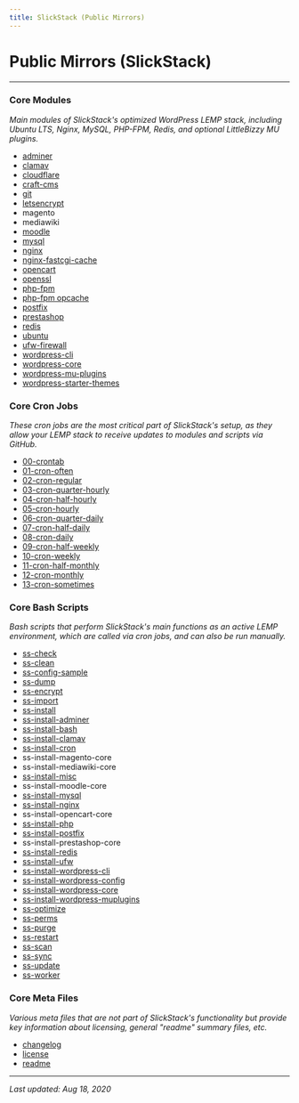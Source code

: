 ```yaml
---
title: SlickStack (Public Mirrors)
---
```


# Public Mirrors (SlickStack)

----

### Core Modules

*Main modules of SlickStack's optimized WordPress LEMP stack, including Ubuntu LTS, Nginx, MySQL, PHP-FPM, Redis, and optional LittleBizzy MU plugins.*

* [adminer](/adminer/)
* [clamav](/clamav/)
* [cloudflare](/cloudflare/)
* [craft-cms](/craft-cms/)
* [git](/git/)
* [letsencrypt](/letsencrypt/)
* magento
* mediawiki
* [moodle](/moodle/)
* [mysql](/mysql/)
* [nginx](/nginx/)
* [nginx-fastcgi-cache](/fastcgi-cache/)
* [opencart](/opencart/)
* [openssl](/openssl/)
* [php-fpm](/php-fpm/)
* [php-fpm opcache](/opcache/)
* [postfix](/postfix/)
* [prestashop](/prestashop/)
* [redis](/redis/)
* [ubuntu](/ubuntu/)
* [ufw-firewall](/ufw-firewall/)
* [wordpress-cli](/wp-cli/)
* [wordpress-core](/wordpress/)
* [wordpress-mu-plugins](/mu-plugins/)
* [wordpress-starter-themes](/starter-themes/)


### Core Cron Jobs

*These cron jobs are the most critical part of SlickStack's setup, as they allow your LEMP stack to receive updates to modules and scripts via GitHub.*

* [00-crontab](00-crontab.txt)
* [01-cron-often](01-cron-often.txt)
* [02-cron-regular](02-cron-regular.txt)
* [03-cron-quarter-hourly](03-cron-quarter-hourly.txt)
* [04-cron-half-hourly](04-cron-half-hourly.txt)
* [05-cron-hourly](05-cron-hourly.txt)
* [06-cron-quarter-daily](06-cron-quarter-daily.txt)
* [07-cron-half-daily](07-cron-half-daily.txt)
* [08-cron-daily](08-cron-daily.txt)
* [09-cron-half-weekly](09-cron-half-weekly.txt)
* [10-cron-weekly](10-cron-weekly.txt)
* [11-cron-half-monthly](11-cron-half-monthly.txt)
* [12-cron-monthly](12-cron-monthly.txt)
* [13-cron-sometimes](13-cron-sometimes.txt)

### Core Bash Scripts

*Bash scripts that perform SlickStack's main functions as an active LEMP environment, which are called via cron jobs, and can also be run manually.*

* [ss-check](ss-check.txt)
* [ss-clean](ss-clean.txt)
* [ss-config-sample](ss-config-sample.txt)
* [ss-dump](ss-dump.txt)
* [ss-encrypt](ss-encrypt.txt)
* [ss-import](ss-import.txt)
* [ss-install](ss-install.txt)
* [ss-install-adminer](ss-install-adminer.txt)
* [ss-install-bash](ss-install-bash.txt)
* [ss-install-clamav](ss-install-clamav.txt)
* [ss-install-cron](ss-install-cron.txt)
* ss-install-magento-core
* ss-install-mediawiki-core
* [ss-install-misc](ss-install-misc.txt)
* ss-install-moodle-core
* [ss-install-mysql](ss-install-mysql.txt)
* [ss-install-nginx](ss-install-nginx.txt)
* ss-install-opencart-core
* [ss-install-php](ss-install-php.txt)
* [ss-install-postfix](ss-install-postfix.txt)
* ss-install-prestashop-core
* [ss-install-redis](ss-install-redis.txt)
* [ss-install-ufw](ss-install-ufw.txt)
* [ss-install-wordpress-cli](ss-install-wp.txt)
* [ss-install-wordpress-config](ss-install-wpconfig.txt)
* [ss-install-wordpress-core](ss-install-wordpress.txt)
* [ss-install-wordpress-muplugins](ss-install-muplugins.txt)
* [ss-optimize](ss-optimize.txt)
* [ss-perms](ss-perms.txt)
* [ss-purge](ss-purge.txt)
* [ss-restart](ss-restart.txt)
* [ss-scan](ss-scan.txt)
* [ss-sync](ss-sync.txt)
* [ss-update](ss-update.txt)
* [ss-worker](ss-worker.txt)

### Core Meta Files

*Various meta files that are not part of SlickStack's functionality but provide key information about licensing, general "readme" summary files, etc.*

* [changelog](changelog.md)
* [license](license.md)
* [readme](readme.md)

----

*Last updated: Aug 18, 2020*
